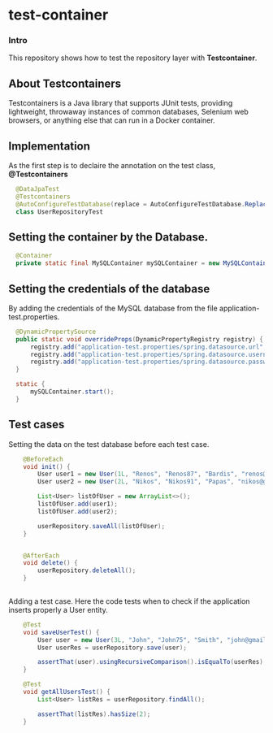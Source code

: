 # test-container

### Intro

This repository shows how to test the repository layer with **Testcontainer**. 

## About Testcontainers

Testcontainers is a Java library that supports JUnit tests, providing lightweight, throwaway instances of common databases, Selenium web browsers, or anything else that can run in a Docker container.

## Implementation 

As the first step is to declaire the annotation on the test class, **@Testcontainers**


```java
  @DataJpaTest
  @Testcontainers
  @AutoConfigureTestDatabase(replace = AutoConfigureTestDatabase.Replace.NONE)
  class UserRepositoryTest
```

## Setting the container by the Database.

```java
  @Container
  private static final MySQLContainer mySQLContainer = new MySQLContainer("mysql:latest");
```

## Setting the credentials of the database 

By adding the credentials of the MySQL database from the file application-test.properties.

```java
  @DynamicPropertySource
  public static void overrideProps(DynamicPropertyRegistry registry) {
      registry.add("application-test.properties/spring.datasource.url", mySQLContainer::getJdbcUrl);
      registry.add("application-test.properties/spring.datasource.username", mySQLContainer::getUsername);
      registry.add("application-test.properties/spring.datasource.password", mySQLContainer::getPassword);
  }

  static {
      mySQLContainer.start();
  }

```

## Test cases

Setting the data on the test database before each test case. 

```java
    @BeforeEach
    void init() {
        User user1 = new User(1L, "Renos", "Renos87", "Bardis", "renos@gmail.com");
        User user2 = new User(2L, "Nikos", "Nikos91", "Papas", "nikos@gmail.com");

        List<User> listOfUser = new ArrayList<>();
        listOfUser.add(user1);
        listOfUser.add(user2);

        userRepository.saveAll(listOfUser);
    }


    @AfterEach
    void delete() {
        userRepository.deleteAll();
    }
    
```

Adding a test case. Here the code tests when to check if the application inserts properly a User entity.

```java
    @Test
    void saveUserTest() {
        User user = new User(3L, "John", "John75", "Smith", "john@gmail.com");
        User userRes = userRepository.save(user);

        assertThat(user).usingRecursiveComparison().isEqualTo(userRes);
    }

    @Test
    void getAllUsersTest() {
        List<User> listRes = userRepository.findAll();

        assertThat(listRes).hasSize(2);
    }
```
